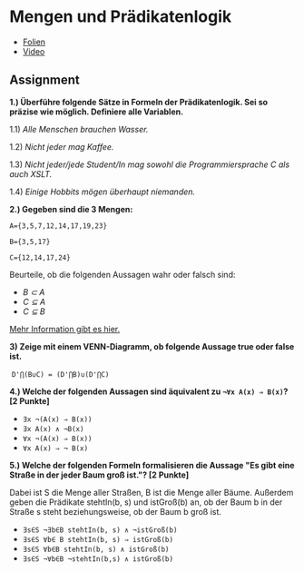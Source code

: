 # Mengen und Prädikatenlogik

* [Folien](https://docs.google.com/presentation/d/19b51V9_RjuJAN9ogYhZnPZVNFqUhMPqgbDJviZoaoDk/edit?usp=sharing)
* [Video](https://youtu.be/zs8ZHLRPZhI)

## Assignment

**1.) Überführe folgende Sätze in Formeln der Prädikatenlogik. Sei so präzise wie möglich. Definiere alle Variablen.** 

1.1) *Alle Menschen brauchen Wasser.*

1.2) *Nicht jeder mag Kaffee.*

1.3) *Nicht jeder/jede Student/In mag sowohl die Programmiersprache C als auch XSLT.*

1.4) *Einige Hobbits mögen überhaupt niemanden.*

**2.) Gegeben sind die 3 Mengen:**

`A={3,5,7,12,14,17,19,23}`

`B={3,5,17}`

`C={12,14,17,24}`

Beurteile, ob die folgenden Aussagen wahr oder falsch sind: 

- *B ⊂ A*
- *C ⊆ A*
- *C ⊆ B*

[Mehr Information gibt es hier.](https://www.mathebibel.de/teilmenge)

**3) Zeige mit einem VENN-Diagramm, ob folgende Aussage true oder false ist.**

​    `D'⋂(B∪C) = (D'⋂B)∪(D'⋂C)`

**4.) Welche der folgenden Aussagen sind äquivalent zu `¬∀x A(x) ⇒ B(x)`? [2 Punkte]**

- `∃x ¬(A(x) ⇒ B(x))`
- `∃x A(x) ∧ ¬B(x)`
- `∀x ¬(A(x) ⇒ B(x))`
- `∀x A(x) ⇒ ¬ B(x)`

**5.) Welche der folgenden Formeln formalisieren die Aussage "Es gibt eine Straße in der jeder Baum groß ist."? [2 Punkte]**

Dabei ist S die Menge aller Straßen, B ist die Menge aller Bäume. Außerdem  geben die Prädikate stehtIn(b, s) und istGroß(b) an, ob der Baum b in  der Straße s steht beziehungsweise, ob der Baum b groß ist.

- `∃s∈S ¬∃b∈B stehtIn(b, s) ∧ ¬istGroß(b)`
- `∃s∈S ∀b∈ B stehtIn(b, s) ⇒ istGroß(b)`
- `∃s∈S ∀b∈B stehtIn(b, s) ∧ istGroß(b)`
- `∃s∈S ¬∀b∈B ¬stehtIn(b,s) ∧ istGroß(b)`